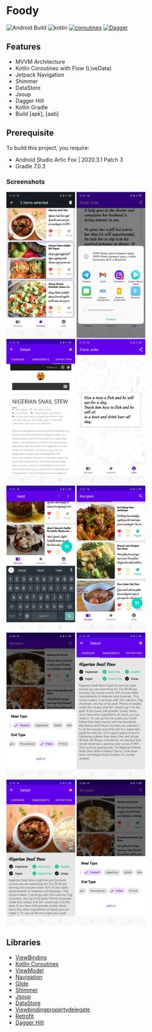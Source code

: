 # Foody

![Android Build](https://github.com/Ezike/Baking-App-Kotlin/workflows/Android%20Build/badge.svg) ![kotlin](https://img.shields.io/badge/Kotlin-1.4.xx-blue) [![coroutines](https://img.shields.io/badge/Kotlin-Coroutines-orange)](https://developer.android.com/kotlin/coroutines) [![Dagger](https://img.shields.io/badge/Dagger-Hilt-orange)](https://dagger.dev/hilt)

## Features
* MVVM Architecture
* Kotlin Coroutines with Flow (LiveData)
* Jetpack Navigation
* Shimmer
* DataStore
* Jsoup
* Dagger Hilt
* Kotlin Gradle
* Build [apk], [aab]

## Prerequisite
To build this project, you require:
- Android Studio Artic Fox | 2020.3.1 Patch 3
- Gradle 7.0.3

### Screenshots
<img src="https://github.com/e444er/Foody/blob/master/app/src/main/res/drawable/q1.jpg" width="180" /> <img src="https://github.com/e444er/Foody/blob/master/app/src/main/res/drawable/q3.jpg" width="180" /> <img src="https://github.com/e444er/Foody/blob/master/app/src/main/res/drawable/q4.jpg" width="180" /> <img src="https://github.com/e444er/Foody/blob/master/app/src/main/res/drawable/q5.jpg" width="180" /> <img src="https://github.com/e444er/Foody/blob/master/app/src/main/res/drawable/q2.jpg" width="180" /> <img src="https://github.com/e444er/Foody/blob/master/app/src/main/res/drawable/q9.jpg" width="180" /> <img src="https://github.com/e444er/Foody/blob/master/app/src/main/res/drawable/q0.jpg" width="180" /> <img src="https://github.com/e444er/Foody/blob/master/app/src/main/res/drawable/q7.jpg" width="180" /> <img src="https://github.com/e444er/Foody/blob/master/app/src/main/res/drawable/q8.jpg" width="180" /> <img src="https://github.com/e444er/Foody/blob/master/app/src/main/res/drawable/q0.jpg" width="180" hegiht="300" />

## Libraries
*   [ViewBinding](https://github.com/androidbroadcast/ViewBindingPropertyDelegate)
*   [Kotlin Coroutines](https://github.com/Kotlin/kotlinx.coroutines)
*   [ViewModel](https://developer.android.com/topic/libraries/architecture/viewmodel)
*   [Navigation](https://github.com/topics/android-navigation-component)
*   [Glide](https://github.com/bumptech/glide)
*   [Shimmer](https://github.com/facebook/shimmer-android)
*   [Jsoup](https://github.com/jhy/jsoup)
*   [DataStore](https://android-developers.googleblog.com/2020/09/prefer-storing-data-with-jetpack.html)
*   [Viewbindingpropertydelegate](https://github.com/androidbroadcast/ViewBindingPropertyDelegate)
*   [Retrofit](https://square.github.io/retrofit/)
*   [Dagger Hilt](https://dagger.dev/hilt)
